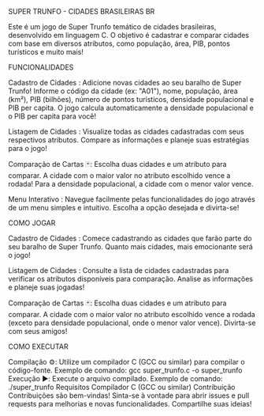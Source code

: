 SUPER TRUNFO - CIDADES BRASILEIRAS BR

Este é um jogo de Super Trunfo temático de cidades brasileiras, desenvolvido em linguagem C. O objetivo é cadastrar e comparar cidades com base em diversos atributos, como população, área, PIB, pontos turísticos e muito mais!

FUNCIONALIDADES

Cadastro de Cidades :
Adicione novas cidades ao seu baralho de Super Trunfo!
Informe o código da cidade (ex: "A01"), nome, população, área (km²), PIB (bilhões), número de pontos turísticos, densidade populacional e PIB per capita.
O jogo calcula automaticamente a densidade populacional e o PIB per capita para você!

Listagem de Cidades :
Visualize todas as cidades cadastradas com seus respectivos atributos.
Compare as informações e planeje suas estratégias para o jogo!

Comparação de Cartas 🃏:
Escolha duas cidades e um atributo para comparar.
A cidade com o maior valor no atributo escolhido vence a rodada!
Para a densidade populacional, a cidade com o menor valor vence.

Menu Interativo ️:
Navegue facilmente pelas funcionalidades do jogo através de um menu simples e intuitivo.
Escolha a opção desejada e divirta-se!

COMO JOGAR

Cadastro de Cidades :
Comece cadastrando as cidades que farão parte do seu baralho de Super Trunfo.
Quanto mais cidades, mais emocionante será o jogo!

Listagem de Cidades :
Consulte a lista de cidades cadastradas para verificar os atributos disponíveis para comparação.
Analise as informações e planeje suas jogadas!

Comparação de Cartas 🃏:
Escolha duas cidades e um atributo para comparar.
A cidade com o maior valor no atributo escolhido vence a rodada (exceto para densidade populacional, onde o menor valor vence).
Divirta-se com seus amigos!

COMO EXECUTAR

Compilação ⚙️:
Utilize um compilador C (GCC ou similar) para compilar o código-fonte.
Exemplo de comando: gcc super_trunfo.c -o super_trunfo
Execução ▶️:
Execute o arquivo compilado.
Exemplo de comando: ./super_trunfo
Requisitos
Compilador C (GCC ou similar)
Contribuição
Contribuições são bem-vindas!
Sinta-se à vontade para abrir issues e pull requests para melhorias e novas funcionalidades.
Compartilhe suas ideias!
